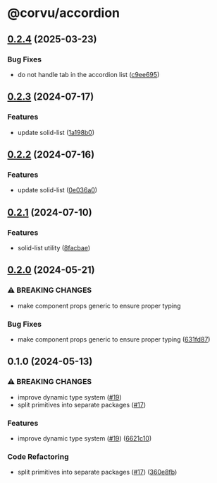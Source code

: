 # @corvu/accordion

## [0.2.4](https://github.com/corvudev/corvu/compare/@corvu/accordion@0.2.3...@corvu/accordion@0.2.4) (2025-03-23)


### Bug Fixes

* do not handle tab in the accordion list ([c9ee695](https://github.com/corvudev/corvu/commit/c9ee695001a844ead04afc10a9cc039e17ec5235))

## [0.2.3](https://github.com/corvudev/corvu/compare/@corvu/accordion@0.2.2...@corvu/accordion@0.2.3) (2024-07-17)


### Features

* update solid-list ([1a198b0](https://github.com/corvudev/corvu/commit/1a198b0fc3fd15697ff41d82d96a4d039046710c))

## [0.2.2](https://github.com/corvudev/corvu/compare/@corvu/accordion@0.2.1...@corvu/accordion@0.2.2) (2024-07-16)


### Features

* update solid-list ([0e036a0](https://github.com/corvudev/corvu/commit/0e036a0412a9065a738a878d362a3820b34ee3a8))

## [0.2.1](https://github.com/corvudev/corvu/compare/@corvu/accordion@0.2.0...@corvu/accordion@0.2.1) (2024-07-10)


### Features

* solid-list utility ([8facbae](https://github.com/corvudev/corvu/commit/8facbae5b58381e0d595223568a6ed2c7504aee1))

## [0.2.0](https://github.com/corvudev/corvu/compare/@corvu/accordion@0.1.0...@corvu/accordion@0.2.0) (2024-05-21)


### ⚠ BREAKING CHANGES

* make component props generic to ensure proper typing

### Bug Fixes

* make component props generic to ensure proper typing ([631fd87](https://github.com/corvudev/corvu/commit/631fd87b7175663404a569b793bc9a474eb6a2f0))

## 0.1.0 (2024-05-13)


### ⚠ BREAKING CHANGES

* improve dynamic type system ([#19](https://github.com/corvudev/corvu/issues/19))
* split primitives into separate packages ([#17](https://github.com/corvudev/corvu/issues/17))

### Features

* improve dynamic type system ([#19](https://github.com/corvudev/corvu/issues/19)) ([6621c10](https://github.com/corvudev/corvu/commit/6621c10abb4d6c740c6f489502bd9a6e4d4a2fa2))


### Code Refactoring

* split primitives into separate packages ([#17](https://github.com/corvudev/corvu/issues/17)) ([360e8fb](https://github.com/corvudev/corvu/commit/360e8fb040c54ebd542dc244a5e10a7784e4388b))
